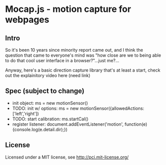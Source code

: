 # Mocap.js - motion capture for webpages

## Intro
So it's been 10 years since minority report came out, and I think the question that came to everyone's mind was "how close are we to being able to do that cool user interface in a browser?"...just me?...

Anyway, here's a basic direction capture library that's at least a start, check out the explainitory video here (need link)

## Spec (subject to change)
*   init object: ms = new motionSensor()
*   TODO: init w/ options: ms = new motionSensor({allowedActions: ['left','right'])
*   TODO: start calibration: ms.startCal()
*   register listener: document.addEventListener('motion', function(e){console.log(e.detail.dir);})

## License
Licensed under a MIT license, see http://pci.mit-license.org/